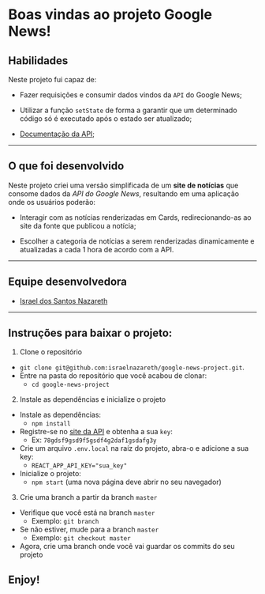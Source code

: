 # Boas vindas ao projeto Google News!

## Habilidades
Neste projeto fui capaz de:

  * Fazer requisições e consumir dados vindos da `API` do Google News;

  * Utilizar a função `setState` de forma a garantir que um determinado código só é executado após o estado ser atualizado;
  
  - [Documentação da API](https://newsapi.org/docs);
---
## O que foi desenvolvido

Neste projeto criei uma versão simplificada de um **site de notícias** que consome dados da _API do Google News_, resultando em uma aplicação onde os usuários poderão:
  - Interagir com as notícias renderizadas em Cards, redirecionando-as ao site da fonte que publicou a notícia;

  - Escolher a categoria de notícias a serem renderizadas dinamicamente e atualizadas a cada 1 hora de acordo com a API.

---
## Equipe desenvolvedora
- [Israel dos Santos Nazareth](https://github.com/israelnazareth)

---
## Instruções para baixar o projeto:

1. Clone o repositório
  * `git clone git@github.com:israelnazareth/google-news-project.git`.
  * Entre na pasta do repositório que você acabou de clonar:
    * `cd google-news-project`

2. Instale as dependências e inicialize o projeto
  * Instale as dependências:
    * `npm install`
  * Registre-se no [site da API](https://newsapi.org/) e obtenha a sua `key`:
    * Ex: `78gdsf9gsd9f5gsdf4g2daf1gsdafg3y`
  * Crie um arquivo `.env.local` na raíz do projeto, abra-o e adicione a sua key:
    * `REACT_APP_API_KEY="sua_key"`
  * Inicialize o projeto:
    * `npm start` (uma nova página deve abrir no seu navegador)

3. Crie uma branch a partir da branch `master`

  * Verifique que você está na branch `master`
    * Exemplo: `git branch`
  * Se não estiver, mude para a branch `master`
    * Exemplo: `git checkout master`
  * Agora, crie uma branch onde você vai guardar os commits do seu projeto

## Enjoy!
